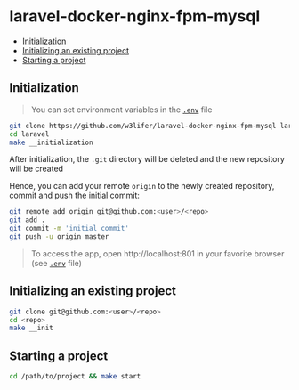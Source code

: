 # laravel-docker-nginx-fpm-mysql

- [Initialization](#initialization)
- [Initializing an existing project](#initializing-an-existing-project)
- [Starting a project](#starting-a-project)

## Initialization

> You can set environment variables in the [`.env`](.env) file

``` sh
git clone https://github.com/w3lifer/laravel-docker-nginx-fpm-mysql laravel
cd laravel
make __initialization
```

After initialization, the `.git` directory will be deleted and the new repository will be created

Hence, you can add your remote `origin` to the newly created repository, commit and push the initial commit:

``` sh
git remote add origin git@github.com:<user>/<repo>
git add .
git commit -m 'initial commit'
git push -u origin master
```

> To access the app, open http://localhost:801 in your favorite browser (see [`.env`](.env) file)

## Initializing an existing project

``` sh
git clone git@github.com:<user>/<repo>
cd <repo>
make __init
```

## Starting a project

``` sh
cd /path/to/project && make start
```
